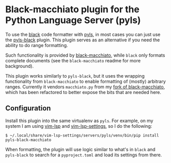 # Black-macchiato plugin for the Python Language Server (pyls)

To use the [black] code formatter with [pyls], in most cases you can just use the [pyls-black]
plugin. This plugin serves as an alternative if you need the ability to do range formatting.

Such functionality is provided by [black-macchiato], while `black` only formats complete documents
(see the `black-macchiato` readme for more background).

This plugin works similarly to `pyls-black`, but it uses the wrapping functionality from
`black-macchiato` to enable formatting of (mostly) arbitrary ranges. Currently it vendors
`macchiato.py` from my [fork of black-macchiato][black-macchiato-fork], which has been refactored to
better expose the bits that are needed here.

[black]: https://black.readthedocs.io/en/stable/
[pyls]: https://github.com/palantir/python-language-server
[pyls-black]: https://github.com/rupert/pyls-black
[black-macchiato]: https://github.com/wbolster/black-macchiato
[black-macchiato-fork]: https://github.com/alex-lee/black-macchiato

## Configuration

Install this plugin into the same virtualenv as `pyls`. For example, on my system I am using
[vim-lsp] and [vim-lsp-settings], so I do the following:

```
$ ~/.local/share/vim-lsp-settings/servers/pyls/venv/bin/pip install pyls-black-macchiato
```

When formatting, the plugin will use logic similar to what's in `black` and `pyls-black` to search
for a `pyproject.toml` and load its settings from there.

[vim-lsp]: https://github.com/prabirshrestha/vim-lsp
[vim-lsp-settings]: https://github.com/mattn/vim-lsp-settings
